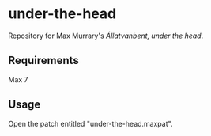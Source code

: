 # under-the-head
Repository for Max Murrary's *Állatvanbent, under the head*.

## Requirements

Max 7

## Usage

Open the patch entitled "under-the-head.maxpat".
